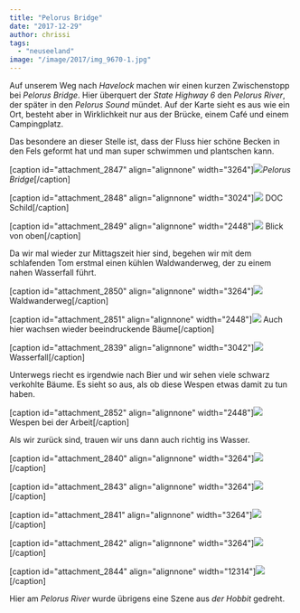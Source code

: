 ```yaml
---
title: "Pelorus Bridge"
date: "2017-12-29"
author: chrissi
tags: 
  - "neuseeland"
image: "/image/2017/img_9670-1.jpg"
---
```


Auf unserem Weg nach _Havelock_ machen wir einen kurzen Zwischenstopp bei _Pelorus Bridge_. Hier überquert der _State Highway 6_ den _Pelorus River_, der später in den _Pelorus Sound_ mündet. Auf der Karte sieht es aus wie ein Ort, besteht aber in Wirklichkeit nur aus der Brücke, einem Café und einem Campingplatz.

Das besondere an dieser Stelle ist, dass der Fluss hier schöne Becken in den Fels geformt hat und man super schwimmen und plantschen kann.

\[caption id="attachment\_2847" align="alignnone" width="3264"\]![](/images/2017/img_9670-1.jpg)_Pelorus Bridge_\[/caption\]

\[caption id="attachment\_2848" align="alignnone" width="3024"\]![](/images/2017/img_9677-1.jpg) DOC Schild\[/caption\]

\[caption id="attachment\_2849" align="alignnone" width="2448"\]![](/images/2017/img_9667-1.jpg) Blick von oben\[/caption\]

Da wir mal wieder zur Mittagszeit hier sind, begehen wir mit dem schlafenden Tom erstmal einen kühlen Waldwanderweg, der zu einem nahen Wasserfall führt.

\[caption id="attachment\_2850" align="alignnone" width="3264"\]![](/images/2017/img_9705-1.jpg) Waldwanderweg\[/caption\]

\[caption id="attachment\_2851" align="alignnone" width="2448"\]![](/images/2017/img_9690-1.jpg) Auch hier wachsen wieder beeindruckende Bäume\[/caption\]

\[caption id="attachment\_2839" align="alignnone" width="3042"\]![](/images/2017/img_9700-1.jpg) Wasserfall\[/caption\]

Unterwegs riecht es irgendwie nach Bier und wir sehen viele schwarz verkohlte Bäume. Es sieht so aus, als ob diese Wespen etwas damit zu tun haben.

\[caption id="attachment\_2852" align="alignnone" width="2448"\]![](/images/2017/img_9697-1.jpg) Wespen bei der Arbeit\[/caption\]

Als wir zurück sind, trauen wir uns dann auch richtig ins Wasser.

\[caption id="attachment\_2840" align="alignnone" width="3264"\]![](/images/2017/img_9730-1.jpg)\[/caption\]

\[caption id="attachment\_2843" align="alignnone" width="3264"\]![](/images/2017/img_9664-1.jpg)\[/caption\]

\[caption id="attachment\_2841" align="alignnone" width="3264"\]![](/images/2017/img_9671-1.jpg)\[/caption\]

\[caption id="attachment\_2842" align="alignnone" width="3264"\]![](/images/2017/img_9726-1.jpg)\[/caption\]

\[caption id="attachment\_2844" align="alignnone" width="12314"\]![](/images/2017/img_9728-1.jpg)\[/caption\]

Hier am _Pelorus River_ wurde übrigens eine Szene aus _der Hobbit_ gedreht.
